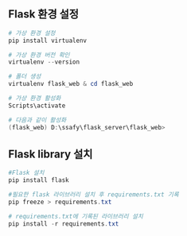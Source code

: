 

## **Flask 환경 설정**

```powershell
# 가상 환경 설정
pip install virtualenv

# 가상 환경 버전 확인
virtualenv --version

# 폴더 생성
virtualenv flask_web & cd flask_web

# 가상 환경 활성화
Scripts\activate

# 다음과 같이 활성화
(flask_web) D:\ssafy\flask_server\flask_web>
```

## **Flask library 설치**

```powershell
#Flask 설치
pip install flask

#필요한 flask 라이브러리 설치 후 requirements.txt 기록
pip freeze > requirements.txt

# requirements.txt에 기록된 라이브러리 설치
pip install -r requirements.txt
```